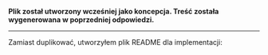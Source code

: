 **Plik został utworzony wcześniej jako koncepcja. Treść została wygenerowana w poprzedniej odpowiedzi.**

---

Zamiast duplikować, utworzyłem plik README dla implementacji:



